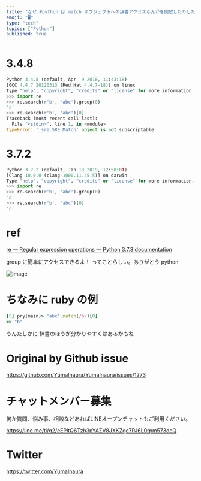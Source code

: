 ```yaml
---
title: "なぜ #python は match オブジェクトへの辞書アクセスなんかを開放したりしたのだい？ ( `TypeError: '_sre.S"
emoji: "🖥"
type: "tech"
topics: ["Python"]
published: true
---
```



# 3.4.8

```py
Python 3.4.8 (default, Apr  9 2018, 11:43:18)
[GCC 4.4.7 20120313 (Red Hat 4.4.7-18)] on linux
Type "help", "copyright", "credits" or "license" for more information.
>>> import re
>>> re.search(r'b', 'abc').group(0)
'b'
>>> re.search(r'b', 'abc')[0]
Traceback (most recent call last):
  File "<stdin>", line 1, in <module>
TypeError: '_sre.SRE_Match' object is not subscriptable
```

# 3.7.2

```py
Python 3.7.2 (default, Jan 13 2019, 12:50:01)
[Clang 10.0.0 (clang-1000.11.45.5)] on darwin
Type "help", "copyright", "credits" or "license" for more information.
>>> import re
>>> re.search(r'b', 'abc').group(0)
'b'
>>> re.search(r'b', 'abc')[0]
'b'
```


# ref

[re — Regular expression operations — Python 3.7.3 documentation](https://docs.python.org/3/library/re.html)

group に簡単にアクセスできるよ！ ってことらしい。ありがとう python

![image](https://user-images.githubusercontent.com/13635059/56090302-94def800-5edb-11e9-8602-8419364f73e1.png)

# ちなみに ruby の例

```rb
[5] pry(main)> 'abc'.match(/b/)[0]
=> "b"
```

うんたしかに 辞書のほうが分かりやすくはあるかもね

# Original by Github issue

https://github.com/YumaInaura/YumaInaura/issues/1273








<!-- Update From Qiita API -->

# チャットメンバー募集


何か質問、悩み事、相談などあればLINEオープンチャットもご利用ください。

https://line.me/ti/g2/eEPltQ6Tzh3pYAZV8JXKZqc7PJ6L0rpm573dcQ





# Twitter


https://twitter.com/YumaInaura


<!-- Update From Qiita API -->


